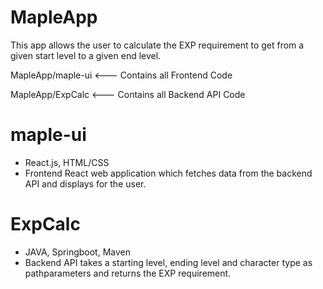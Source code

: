 # MapleApp

This app allows the user to calculate the EXP requirement to get from a given start level to a given end level. 

  MapleApp/maple-ui  <--- Contains all Frontend Code
  
  MapleApp/ExpCalc  <--- Contains all Backend API Code
  
# maple-ui
* React.js, HTML/CSS 
* Frontend React web application which fetches data from the backend API and displays for the user. 

# ExpCalc
* JAVA, Springboot, Maven 
* Backend API takes a starting level, ending level and character type as pathparameters and returns the EXP requirement.
